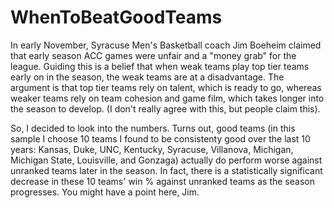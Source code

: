 # WhenToBeatGoodTeams

In early November, Syracuse Men's Basketball coach Jim Boeheim claimed that early season ACC games were unfair and a "money grab" for the league. Guiding this is a belief that when weak teams play top tier teams early on in the season, the weak teams are at a disadvantage. The argument is that top tier teams rely on talent, which is ready to go, whereas weaker teams rely on team cohesion and game film, which takes longer into the season to develop. (I don't really agree with this, but people claim this). 

So, I decided to look into the numbers. Turns out, good teams (in this sample I choose 10 teams I found to be consistenty good over the last 10 years: Kansas, Duke, UNC, Kentucky, Syracuse, Villanova, Michigan, Michigan State, Louisville, and Gonzaga) actually do perform worse against unranked teams later in the season. In fact, there is a statistically significant decrease in these 10 teams' win % against unranked teams as the season progresses. You might have a point here, Jim. 
